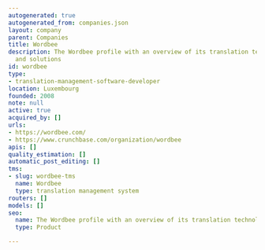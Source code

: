 ```yaml
---
autogenerated: true
autogenerated_from: companies.json
layout: company
parent: Companies
title: Wordbee
description: The Wordbee profile with an overview of its translation technologies
  and solutions
id: wordbee
type:
- translation-management-software-developer
location: Luxembourg
founded: 2008
note: null
active: true
acquired_by: []
urls:
- https://wordbee.com/
- https://www.crunchbase.com/organization/wordbee
apis: []
quality_estimation: []
automatic_post_editing: []
tms:
- slug: wordbee-tms
  name: Wordbee
  type: translation management system
routers: []
models: []
seo:
  name: The Wordbee profile with an overview of its translation technologies and solutions
  type: Product

---
```


